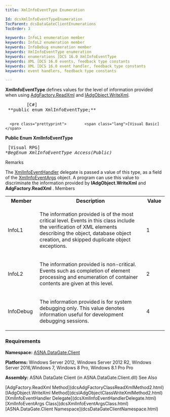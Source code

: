 ```yaml
---
title: XmlInfoEventType Enumeration

Id: dcsXmlInfoEventTypeEnumeration
TocParent: dcsDataGateClientEnumerations
TocOrder: 3

keywords: InfoL1 enumeration member
keywords: InfoL2 enumeration member
keywords: InfoDebug enumeration member
keywords: XmlInfoEventType enumeration
keywords: enumerations [DCS 16.0 XmlInfoEventType
keywords: XML [DCS 16.0 events, feedback type constants
keywords: XML [DCS 16.0 event handler, feedback type constants
keywords: event handlers, feedback type constants

---
```


<span> **XmlInfoEventType** </span> defines values for the level of information provided when using [ AdgFactory.ReadXml](dcsAdgFactoryClassReadXmlMethod2.html) and [ IAdgObject.WriteXml](dcsIAdgObjectClassWriteXmlMethod2.html). 
<pre class="prettyprint">        <span class="lang">[C#]</span>
 **public enum XmlInfoEventType;** 
      </pre>
      <pre class="prettyprint">        <span class="lang">[Visual Basic] </span>
 **Public Enum XmlInfoEventType** 
      </pre>
      <pre class="prettyprint">        <span class="lang">[Visual RPG]</span>
 **BegEnum XmlInfoEventType Access(*Public)** 
      </pre>

Remarks

The [XmlInfoEventHandler](dcsXmlInfoEventHandlerDelegate.html) delegate is passed a value of this type, as a field of the [ XmlInfoEventArgs](dcsXmlInfoEventArgsClass.html) object. A program can use this value to discriminate the information provided by **IAdgObject.WriteXml** and **AdgFactory.ReadXml** . 
Members

<table class="dtTABLE" id="Table3" cellspacing="0">
          <colgroup span="1">
            <col span="1" width="10%" style="FONT-WEIGHT: bold; TEXT-ALIGN: left" />
            <col span="1" width="60%" />
            <col span="1" width="10%" style="TEXT-ALIGN: center" />
          </colgroup>
          <tr>
            <th colspan="1" rowspan="1">
							Member</th>
            <th colspan="1" rowspan="1">
							Description</th>
            <th colspan="1" rowspan="1">
							Value</th>
          </tr>
          <tr>
            <td colspan="1" rowspan="1">

InfoL1 
</td>
            <td colspan="1" rowspan="1">

The information provided is of the most critical level. Events in this class include the verification of XML elements describing the object, database object creation, and skipped duplicate object exceptions. 
</td>
            <td colspan="1" rowspan="1">

1 
</td>
          </tr>
          <tr>
            <td colspan="1" rowspan="1">

InfoL2 
</td>
            <td colspan="1" rowspan="1">

The information provided is non-critical. Events such as completion of element processing and enumeration of container contents are given at this level. 
</td>
            <td colspan="1" rowspan="1">

2
</td>
          </tr>
          <tr>
            <td colspan="1" rowspan="1">

InfoDebug 
</td>
            <td colspan="1" rowspan="1">

The information provided is for system debugging only. This value denotes information useful for development debugging sessions. 
</td>
            <td colspan="1" rowspan="1">

4
</td>
          </tr>
</table>

### Requirements
**Namespace:** [ASNA.DataGate.Client](dcsDataGateClientNamespace.html) 

**Platforms:** Windows Server 2012, Windows Server 2012 R2, Windows Server 2016,Windows 7, Windows 8 Pro, Windows 8.1 Pro Pro

**Assembly:** ASNA DataGate Client (in ASNA.DataGate.Client.dll)
See Also

<dl />
      [AdgFactory.ReadXml Method](dcsAdgFactoryClassReadXmlMethod2.html)
      <br />
      [IAdgObject.WriteXml Method](dcsIAdgObjectClassWriteXmlMethod2.html)
      <br />
      [XmlInfoEventHandler Delegate](dcsXmlInfoEventHandlerDelegate.html)
      <br />
      [XmlInfoEventArgs Class](dcsXmlInfoEventArgsClass.html)
      <br />
      [ASNA.DataGate.Client Namespace](dcsDataGateClientNamespace.html)

